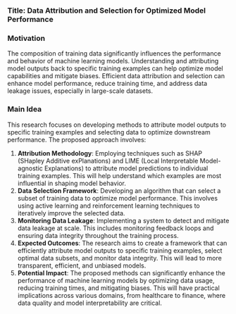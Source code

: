 ### Title: **Data Attribution and Selection for Optimized Model Performance**

### Motivation
The composition of training data significantly influences the performance and behavior of machine learning models. Understanding and attributing model outputs back to specific training examples can help optimize model capabilities and mitigate biases. Efficient data attribution and selection can enhance model performance, reduce training time, and address data leakage issues, especially in large-scale datasets.

### Main Idea
This research focuses on developing methods to attribute model outputs to specific training examples and selecting data to optimize downstream performance. The proposed approach involves:
1. **Attribution Methodology**: Employing techniques such as SHAP (SHapley Additive exPlanations) and LIME (Local Interpretable Model-agnostic Explanations) to attribute model predictions to individual training examples. This will help understand which examples are most influential in shaping model behavior.
2. **Data Selection Framework**: Developing an algorithm that can select a subset of training data to optimize model performance. This involves using active learning and reinforcement learning techniques to iteratively improve the selected data.
3. **Monitoring Data Leakage**: Implementing a system to detect and mitigate data leakage at scale. This includes monitoring feedback loops and ensuring data integrity throughout the training process.
4. **Expected Outcomes**: The research aims to create a framework that can efficiently attribute model outputs to specific training examples, select optimal data subsets, and monitor data integrity. This will lead to more transparent, efficient, and unbiased models.
5. **Potential Impact**: The proposed methods can significantly enhance the performance of machine learning models by optimizing data usage, reducing training times, and mitigating biases. This will have practical implications across various domains, from healthcare to finance, where data quality and model interpretability are critical.